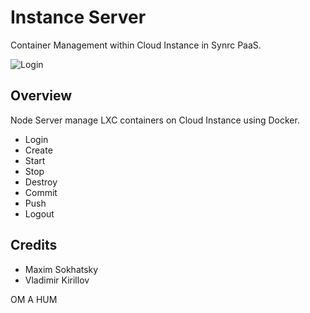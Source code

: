 Instance Server
===============

Container Management within Cloud Instance in Synrc PaaS. 

![Login](https://synrc.com/lj/voxoz-panel.png)

Overview
--------

Node Server manage LXC containers on Cloud Instance using Docker.

* Login
* Create
* Start
* Stop
* Destroy
* Commit
* Push
* Logout


Credits
-------

* Maxim Sokhatsky
* Vladimir Kirillov

OM A HUM
